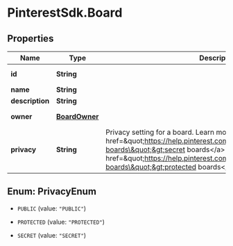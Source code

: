 # PinterestSdk.Board

## Properties

Name | Type | Description | Notes
------------ | ------------- | ------------- | -------------
**id** | **String** |  | [optional] [readonly] 
**name** | **String** |  | 
**description** | **String** |  | [optional] 
**owner** | [**BoardOwner**](BoardOwner.md) |  | [optional] [readonly] 
**privacy** | **String** | Privacy setting for a board. Learn more about &lt;a href&#x3D;\&quot;https://help.pinterest.com/en/article/secret-boards\&quot;&gt;secret boards&lt;/a&gt; and &lt;a href&#x3D;\&quot;https://help.pinterest.com/en/business/article/protected-boards\&quot;&gt;protected boards&lt;/a&gt; | [optional] [default to &#39;PUBLIC&#39;]



## Enum: PrivacyEnum


* `PUBLIC` (value: `"PUBLIC"`)

* `PROTECTED` (value: `"PROTECTED"`)

* `SECRET` (value: `"SECRET"`)




